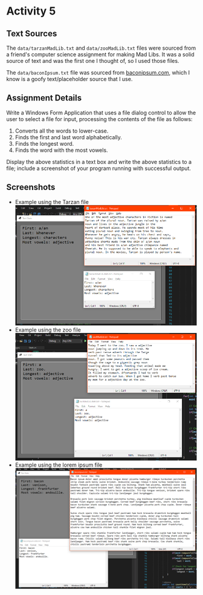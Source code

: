 # Activity 5

## Text Sources

The `data/tarzanMadLib.txt` and `data/zooMadLib.txt` files were sourced from a friend's computer science assignment for making Mad Libs. It was a solid source of text and was the first one I thought of, so I used those files.

The `data/baconIpsum.txt` file was sourced from [baconipsum.com](https://baconipsum.com/), which I know is a goofy text/placeholder source that I use.

## Assignment Details

Write a Windows Form Application that uses a file dialog control to allow the user to select a file for input, processing the contents of the file as follows:

1. Converts all the words to lower-case.
1. Finds the first and last word alphabetically.
1. Finds the longest word.
1. Finds the word with the most vowels.

Display the above statistics in a text box and write the above statistics to a file; include a screenshot of your program running with successful output.

## Screenshots

- Example using the Tarzan file
  ![Example using the Tarzan file](./screenshots/tarzanExample.png)
- Example using the zoo file
  ![Example using the zoo file](./screenshots/zooExample.png)
- Example using the lorem ipsum file
  ![Example using the lorem ipsum file](./screenshots/baconIpsumExample.png)